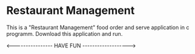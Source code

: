 # Restaurant Management
This is a "Restaurant Management" food order and serve application in c programm.
Download this application and run.

<---------------- HAVE FUN ------------------->
